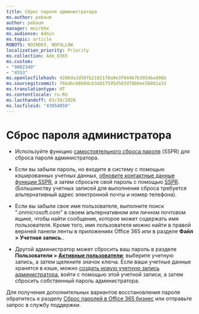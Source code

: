 ```yaml
---
title: Сброс пароля администратора
ms.author: pebaum
author: pebaum
manager: mnirkhe
ms.audience: Admin
ms.topic: article
ROBOTS: NOINDEX, NOFOLLOW
localization_priority: Priority
ms.collection: Adm_O365
ms.custom:
- "9002340"
- "4553"
ms.openlocfilehash: 4286da1d56fb21821f8a9e3f044b7b3954ba498b
ms.sourcegitcommit: f6b4bcb6b9dcb3dd17595d503d78b6ee36881a33
ms.translationtype: HT
ms.contentlocale: ru-RU
ms.lasthandoff: 03/30/2020
ms.locfileid: "43054050"
---
```

# <a name="admin-password-reset"></a>Сброс пароля администратора

- Используйте функцию [самостоятельного сброса пароля](https://passwordreset.microsoftonline.com/) (SSPR) для сброса пароля администратора.

- Если вы забыли пароль, но входите в систему с помощью кэшированных учетных данных, [обновите контактные данные функции SSPR](https://go.microsoft.com/fwlink/?linkid=849451), а затем сбросьте свой пароль с помощью [SSPR](https://passwordreset.microsoftonline.com/).  (Большинству учетных записей для выполнения сброса требуется альтернативный адрес электронной почты и номер телефона).

- Если вы забыли свое имя пользователя, выполните поиск ".onmicrosoft.com" в своем альтернативном или личном почтовом ящике, чтобы найти сообщение, которое может содержать имя пользователя.  Кроме того, имя пользователя можно найти в правой верхней панели ленты в приложениях Office 365 или в разделе **Файл > Учетная запись.**.

- Другой администратор может сбросить ваш пароль в разделе **Пользователи > [Активные пользователи](https://portal.office.com/adminportal/home#/users)**; выберите учетную запись, а затем щелкните значок ключа.  Если ваши учетные данные хранятся в кэше, можно [создать новую учетную запись администратора](https://portal.office.com/adminportal/home#/users), войти с помощью этой учетной записи, а затем сбросить собственный пароль администратора.

Для получения дополнительных вариантов восстановления пароля обратитесь к разделу [Сброс паролей в Office 365 бизнес](https://docs.microsoft.com/microsoft-365/admin/add-users/reset-passwords) или отправьте запрос в службу поддержки.
